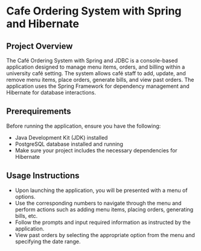 # Cafe Ordering System with Spring and Hibernate
## Project Overview
The Café Ordering System with Spring and JDBC is a console-based application designed to manage menu items, orders, and billing within a university café setting. The system allows café staff to add, update, and remove menu items, place orders, generate bills, and view past orders. The application uses the Spring Framework for dependency management and Hibernate for database interactions.

## Prerequirements
Before running the application, ensure you have the following:

- Java Development Kit (JDK) installed
- PostgreSQL database installed and running
- Make sure your project includes the necessary dependencies for Hibernate

## Usage Instructions
- Upon launching the application, you will be presented with a menu of options.
- Use the corresponding numbers to navigate through the menu and perform actions such as adding menu items, placing orders, generating bills, etc.
- Follow the prompts and input required information as instructed by the application.
- View past orders by selecting the appropriate option from the menu and specifying the date range.

